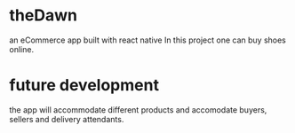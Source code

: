 # theDawn
an eCommerce app built with react native
In this project one can buy shoes online.
# future development
the app will accommodate different products and accomodate buyers, sellers and delivery attendants.
